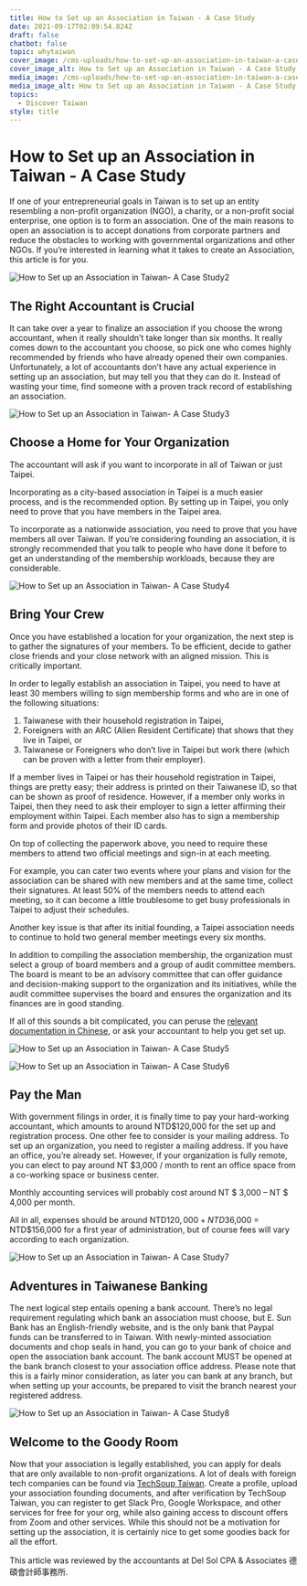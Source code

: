 ```yaml
---
title: How to Set up an Association in Taiwan - A Case Study
date: 2021-09-17T02:09:54.824Z
draft: false
chatbot: false
topic: whytaiwan
cover_image: /cms-uploads/how-to-set-up-an-association-in-taiwan-a-case-study1.jpg
cover_image_alt: How to Set up an Association in Taiwan - A Case Study
media_image: /cms-uploads/how-to-set-up-an-association-in-taiwan-a-case-study1.jpg
media_image_alt: How to Set up an Association in Taiwan - A Case Study
topics:
  - Discover Taiwan
style: title
---
```

# How to Set up an Association in Taiwan - A Case Study

If one of your entrepreneurial goals in Taiwan is to set up an entity resembling a non-profit organization (NGO), a charity, or a non-profit social enterprise, one option is to form an association. One of the main reasons to open an association is to accept donations from corporate partners and reduce the obstacles to working with governmental organizations and other NGOs. If you’re interested in learning what it takes to create an Association, this article is for you. 

![How to Set up an Association in Taiwan- A Case Study2](/cms-uploads/how-to-set-up-an-association-in-taiwan-a-case-study2.jpg)

## The Right Accountant is Crucial

It can take over a year to finalize an association if you choose the wrong accountant, when it really shouldn’t take longer than six months. It really comes down to the accountant you choose, so pick one who comes highly recommended by friends who have already opened their own companies. Unfortunately, a lot of accountants don’t have any actual experience in setting up an association, but may tell you that they can do it. Instead of wasting your time, find someone with a proven track record of establishing an association.

![How to Set up an Association in Taiwan- A Case Study3](/cms-uploads/how-to-set-up-an-association-in-taiwan-a-case-study3.jpg)

## Choose a Home for Your Organization

The accountant will ask if you want to incorporate in all of Taiwan or just Taipei.

Incorporating as a city-based association in Taipei is a much easier process, and is the recommended option. By setting up in Taipei, you only need to prove that you have members in the Taipei area.

To incorporate as a nationwide association, you need to prove that you have members all over Taiwan.  If you’re considering founding an association, it is strongly recommended that you talk to people who have done it before to get an understanding of the membership workloads, because they are considerable.

![How to Set up an Association in Taiwan- A Case Study4](/cms-uploads/how-to-set-up-an-association-in-taiwan-a-case-study4.jpg)

## Bring Your Crew

Once you have established a location for your organization, the next step is to gather the signatures of your members. To be efficient, decide to gather close friends and your close network with an aligned mission. This is critically important.

In order to legally establish an association in Taipei, you need to have at least 30 members willing to sign membership forms and who are in one of the following situations:

1. Taiwanese with their household registration in Taipei,
2. Foreigners with an ARC (Alien Resident Certificate) that shows that they live in Taipei, or
3. Taiwanese or Foreigners who don’t live in Taipei but work there (which can be proven with a letter from their employer).

If a member lives in Taipei or has their household registration in Taipei, things are pretty easy; their address is printed on their Taiwanese ID, so that can be shown as proof of residence. However, if a member only works in Taipei, then they need to ask their employer to sign a letter affirming their employment within Taipei. Each member also has to sign a membership form and provide photos of their ID cards.

On top of collecting the paperwork above, you need to require these members to attend two official meetings and sign-in at each meeting. 

For example, you can cater two events where your plans and vision for the association can be shared with new members and at the same time, collect their signatures. At least 50% of the members needs to attend each meeting, so it can become a little troublesome to get busy professionals in Taipei to adjust their schedules. 

Another key issue is that after its initial founding, a Taipei association needs to continue to hold two general member meetings every six months.

In addition to compiling the association membership, the organization must select a group of board members and a group of audit committee members. The board is meant to be an advisory committee that can offer guidance and decision-making support to the organization and its initiatives, while the audit committee supervises the board and ensures the organization and its finances are in good standing.

If all of this sounds a bit complicated, you can peruse the [relevant documentation in Chinese](https://dosw.gov.taipei/Content_List.aspx?n=374E98F9969BD165 " to Department of Social Welfare, Taipei City Government page"), or ask your accountant to help you get set up. 

![How to Set up an Association in Taiwan- A Case Study5](/cms-uploads/how-to-set-up-an-association-in-taiwan-a-case-study5.jpg)

![How to Set up an Association in Taiwan- A Case Study6](/cms-uploads/how-to-set-up-an-association-in-taiwan-a-case-study6.jpg)

## Pay the Man

With government filings in order, it is finally time to pay your hard-working accountant, which amounts to around NTD$120,000 for the set up and registration process. One other fee to consider is your mailing address. To set up an organization, you need to register a mailing address. If you have an office, you’re already set. However, if your organization is fully remote, you can elect to pay around NT $3,000 / month to rent an office space from a co-working space or business center.

Monthly accounting services will probably cost around NT $ 3,000 – NT $ 4,000 per month.

All in all, expenses should be around NTD$120,000 + NTD$36,000 = NTD$156,000 for a first year of administration, but of course fees will vary according to each organization. 

![How to Set up an Association in Taiwan- A Case Study7](/cms-uploads/how-to-set-up-an-association-in-taiwan-a-case-study7.jpg)

## Adventures in Taiwanese Banking

The next logical step entails opening a bank account. There’s no legal requirement regulating which bank an association must choose, but E. Sun Bank has an English-friendly website, and is the only bank that Paypal funds can be transferred to in Taiwan. With newly-minted association documents and chop seals in hand, you can go to your bank of choice and open the association bank account. The bank account MUST be opened at the bank branch closest to your association office address. Please note that this is a fairly minor consideration, as later you can bank at any branch, but when setting up your accounts, be prepared to visit the branch nearest your registered address.

![How to Set up an Association in Taiwan- A Case Study8](/cms-uploads/how-to-set-up-an-association-in-taiwan-a-case-study8.jpg)

## Welcome to the Goody Room

Now that your association is legally established, you can apply for deals that are only available to non-profit organizations. A lot of deals with foreign tech companies can be found via [TechSoup Taiwan](https://www.techsoup-taiwan.org.tw/cloud_services " to TechSoup Taiwan"). Create a profile, upload your association founding documents, and after verification by TechSoup Taiwan, you can register to get Slack Pro, Google Workspace, and other services for free for your org, while also gaining access to discount offers from Zoom and other services. While this should not be a motivation for setting up the association, it is certainly nice to get some goodies back for all the effort.

This article was reviewed by the accountants at Del Sol CPA & Associates 德碩會計師事務所.